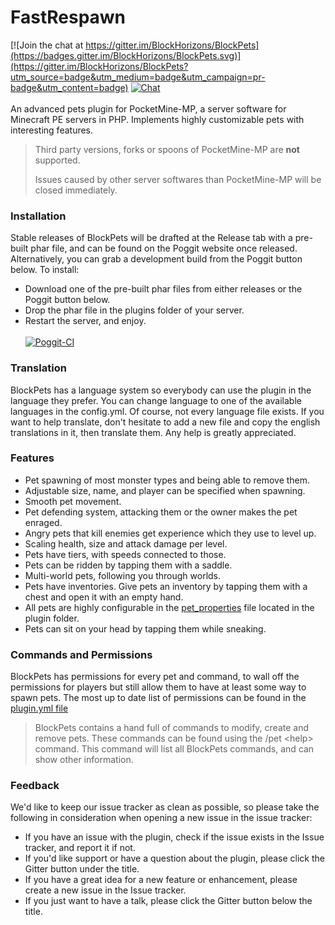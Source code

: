 # FastRespawn

[![Join the chat at https://gitter.im/BlockHorizons/BlockPets](https://badges.gitter.im/BlockHorizons/BlockPets.svg)](https://gitter.im/BlockHorizons/BlockPets?utm_source=badge&utm_medium=badge&utm_campaign=pr-badge&utm_content=badge)
[![Chat](https://img.shields.io/badge/chat-on%20discord-7289da.svg)](https://discord.gg/YynM57V)
<br><br>
An advanced pets plugin for PocketMine-MP, a server software for Minecraft PE servers in PHP. Implements highly customizable pets with interesting features.<br>
> Third party versions, forks or spoons of PocketMine-MP are **not** supported.
>
> Issues caused by other server softwares than PocketMine-MP will be closed immediately.

### Installation
Stable releases of BlockPets will be drafted at the Release tab with a pre-built phar file, and can be found on the Poggit website once released. Alternatively, you can grab a development build from the Poggit button below.
To install:
- Download one of the pre-built phar files from either releases or the Poggit button below.
- Drop the phar file in the plugins folder of your server.
- Restart the server, and enjoy.<br><br>
[![Poggit-CI](https://poggit.pmmp.io/ci.shield/BlockHorizons/BlockPets/BlockPets)](https://poggit.pmmp.io/ci/BlockHorizons/BlockPets/BlockPets)<br>

### Translation
BlockPets has a language system so everybody can use the plugin in the language they prefer. You can change language to one of the available languages in the config.yml. Of course, not every language file exists. If you want to help translate, don't hesitate to add a new file and copy the english translations in it, then translate them. Any help is greatly appreciated.

### Features
- Pet spawning of most monster types and being able to remove them.
- Adjustable size, name, and player can be specified when spawning.
- Smooth pet movement.
- Pet defending system, attacking them or the owner makes the pet enraged.
- Angry pets that kill enemies get experience which they use to level up.
- Scaling health, size and attack damage per level.
- Pets have tiers, with speeds connected to those.
- Pets can be ridden by tapping them with a saddle.
- Multi-world pets, following you through worlds.
- Pets have inventories. Give pets an inventory by tapping them with a chest and open it with an empty hand.
- All pets are highly configurable in the [pet_properties](https://github.com/BlockHorizons/BlockPets/blob/master/resources/pet_properties.yml) file located in the plugin folder.
- Pets can sit on your head by tapping them while sneaking.

### Commands and Permissions
BlockPets has permissions for every pet and command, to wall off the permissions for players but still allow them to have at least some way to spawn pets. The most up to date list of permissions can be found in the [plugin.yml file](https://github.com/BlockHorizons/BlockPets/blob/master/plugin.yml)<br>

>BlockPets contains a hand full of commands to modify, create and remove pets. These commands can be found using the /pet \<help\> command. This command will list all BlockPets commands, and can show other information.

### Feedback
We'd like to keep our issue tracker as clean as possible, so please take the following in consideration when opening a new issue in the issue tracker:
- If you have an issue with the plugin, check if the issue exists in the Issue tracker, and report it if not.
- If you'd like support or have a question about the plugin, please click the Gitter button under the title.
- If you have a great idea for a new feature or enhancement, please create a new issue in the Issue tracker.
- If you just want to have a talk, please click the Gitter button below the title.

